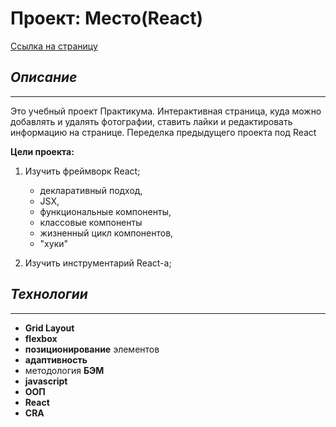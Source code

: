 # Проект: Место(React)

[Ссылка на страницу](https://pstkachuk.github.io/mesto-react/ "Проект Место")


## *Описание*
---
Это учебный проект Практикума. Интерактивная страница, куда можно добавлять и удалять фотографии, ставить лайки и редактировать информацию на странице.
Переделка предыдущего проекта под React


**Цели проекта:**

 1. Изучить фреймворк React;    
    * декларативный подход,
    * JSX,
    * функциональные компоненты,
    * классовые компоненты
    * жизненный цикл компонентов,
    * "хуки"

 2. Изучить инструментарий React-а;


## *Технологии*
---

* **Grid Layout**
* **flexbox**
* **позиционирование** элементов
* **адаптивность**
* методология **БЭМ**
* **javascript**
* **ООП**
* **React**
* **CRA**